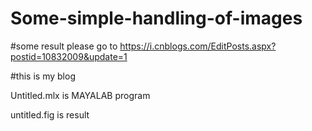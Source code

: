 # Some-simple-handling-of-images

#some result please go to https://i.cnblogs.com/EditPosts.aspx?postid=10832009&update=1

#this is my blog

Untitled.mlx is MAYALAB program

untitled.fig is result
